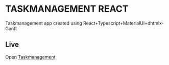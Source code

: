 # TASKMANAGEMENT REACT 

Taskmanagement app created using React+Typescript+MaterialUI+dhtmlx-Gantt

## Live

Open [Taskmanagement](https://task-management-xi-lake.vercel.app/)
